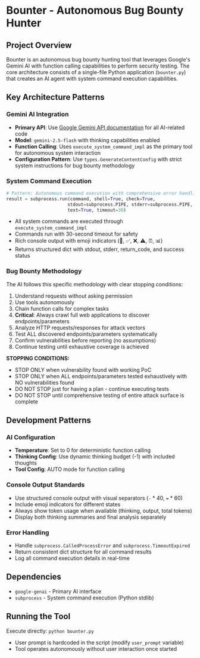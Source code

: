 # Bounter - Autonomous Bug Bounty Hunter

## Project Overview
Bounter is an autonomous bug bounty hunting tool that leverages Google's Gemini AI with function calling capabilities to perform security testing. The core architecture consists of a single-file Python application (`bounter.py`) that creates an AI agent with system command execution capabilities.

## Key Architecture Patterns

### Gemini AI Integration
- **Primary API**: Use [Google Gemini API documentation](https://ai.google.dev/gemini-api/docs) for all AI-related code
- **Model**: `gemini-2.5-flash` with thinking capabilities enabled
- **Function Calling**: Uses `execute_system_command_impl` as the primary tool for autonomous system interaction
- **Configuration Pattern**: Use `types.GenerateContentConfig` with strict system instructions for bug bounty methodology

### System Command Execution
```python
# Pattern: Autonomous command execution with comprehensive error handling
result = subprocess.run(command, shell=True, check=True, 
                       stdout=subprocess.PIPE, stderr=subprocess.PIPE, 
                       text=True, timeout=30)
```
- All system commands are executed through `execute_system_command_impl`
- Commands run with 30-second timeout for safety
- Rich console output with emoji indicators (🔧, ✅, ❌, ⚠️, ⏰, 📊)
- Returns structured dict with stdout, stderr, return_code, and success status

### Bug Bounty Methodology
The AI follows this specific methodology with clear stopping conditions:
1. Understand requests without asking permission
2. Use tools autonomously 
3. Chain function calls for complex tasks
4. **Critical**: Always crawl full web applications to discover endpoints/parameters
5. Analyze HTTP requests/responses for attack vectors
6. Test ALL discovered endpoints/parameters systematically
7. Confirm vulnerabilities before reporting (no assumptions)
8. Continue testing until exhaustive coverage is achieved

**STOPPING CONDITIONS:**
- STOP ONLY when vulnerability found with working PoC
- STOP ONLY when ALL endpoints/parameters tested exhaustively with NO vulnerabilities found
- DO NOT STOP just for having a plan - continue executing tests
- DO NOT STOP until comprehensive testing of entire attack surface is complete

## Development Patterns

### AI Configuration
- **Temperature**: Set to 0 for deterministic function calling
- **Thinking Config**: Use dynamic thinking budget (-1) with included thoughts
- **Tool Config**: AUTO mode for function calling


### Console Output Standards
- Use structured console output with visual separators (`-` * 40, `=` * 60)
- Include emoji indicators for different states
- Always show token usage when available (thinking, output, total tokens)
- Display both thinking summaries and final analysis separately

### Error Handling
- Handle `subprocess.CalledProcessError` and `subprocess.TimeoutExpired`
- Return consistent dict structure for all command results
- Log all command execution details in real-time

## Dependencies
- `google-genai` - Primary AI interface
- `subprocess` - System command execution (Python stdlib)

## Running the Tool
Execute directly: `python bounter.py`
- User prompt is hardcoded in the script (modify `user_prompt` variable)
- Tool operates autonomously without user interaction once started


